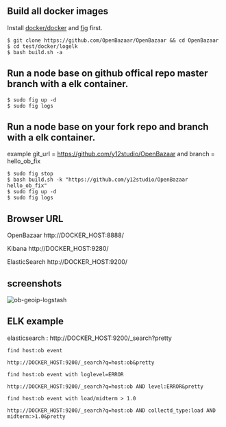 ## Build all docker images

Install [docker/docker](https://github.com/docker/docker) and [fig](https://github.com/docker/fig) first.

```
$ git clone https://github.com/OpenBazaar/OpenBazaar && cd OpenBazaar
$ cd test/docker/logelk
$ bash build.sh -a
```

## Run a node base on github offical repo master branch with a elk container.

```
$ sudo fig up -d
$ sudo fig logs
```

## Run a node base on your fork repo and branch with a elk container.

example git_url = https://github.com/y12studio/OpenBazaar and branch = hello_ob_fix

```
$ sudo fig stop
$ bash build.sh -k "https://github.com/y12studio/OpenBazaar hello_ob_fix"
$ sudo fig up -d
$ sudo fig logs
```

## Browser URL

OpenBazaar  http://DOCKER_HOST:8888/

Kibana http://DOCKER_HOST:9280/

ElasticSearch http://DOCKER_HOST:9200/

## screenshots

![ob-geoip-logstash](https://cloud.githubusercontent.com/assets/1840874/4216758/a0af7b28-38de-11e4-941c-ed4339a8552b.jpg)

## ELK example

elasticsearch : http://DOCKER_HOST:9200/_search?pretty

```
find host:ob event

http://DOCKER_HOST:9200/_search?q=host:ob&pretty

find host:ob event with loglevel=ERROR

http://DOCKER_HOST:9200/_search?q=host:ob AND level:ERROR&pretty

find host:ob event with load/midterm > 1.0

http://DOCKER_HOST:9200/_search?q=host:ob AND collectd_type:load AND midterm:>1.0&pretty

```
